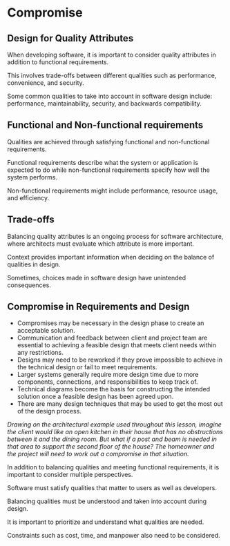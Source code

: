 # Compromise

## Design for Quality Attributes

When developing software, it is important to consider quality attributes in addition to functional requirements.

This involves trade-offs between different qualities such as performance, convenience, and security. 

Some common qualities to take into account in software design include: performance, maintainability, security, and backwards compatibility.

## Functional and Non-functional requirements

Qualities are achieved through satisfying functional and non-functional requirements.

Functional requirements describe what the system or application is expected to do while non-functional requirements specify how well the system performs.

Non-functional requirements might include performance, resource usage, and efficiency.


## Trade-offs

Balancing quality attributes is an ongoing process for software architecture, where architects must evaluate which attribute is more important.

Context provides important information when deciding on the balance of qualities in design.

Sometimes, choices made in software design have unintended consequences. 


## Compromise in Requirements and Design

- Compromises may be necessary in the design phase to create an acceptable solution.
- Communication and feedback between client and project team are essential to achieving a feasible design that meets client needs within any restrictions.
- Designs may need to be reworked if they prove impossible to achieve in the technical design or fail to meet requirements.
- Larger systems generally require more design time due to more components, connections, and responsibilities to keep track of.
- Technical diagrams become the basis for constructing the intended solution once a feasible design has been agreed upon.
- There are many design techniques that may be used to get the most out of the design process.

*Drawing on the architectural example used throughout this lesson, imagine the client would like an open kitchen in their house that has no obstructions between it and the dining room. But what if a post and beam is needed in that area to support the second floor of the house? The homeowner and the project will need to work out a compromise in that situation.*

In addition to balancing qualities and meeting functional requirements, it is important to consider multiple perspectives.

Software must satisfy qualities that matter to users as well as developers.

Balancing qualities must be understood and taken into account during design.

It is important to prioritize and understand what qualities are needed.

Constraints such as cost, time, and manpower also need to be considered.
